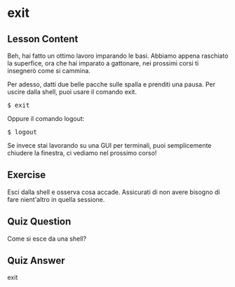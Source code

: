 # exit

## Lesson Content

Beh, hai fatto un ottimo lavoro imparando le basi. Abbiamo appena raschiato la superfice, ora che hai imparato a gattonare, nei prossimi corsi ti insegnerò come si cammina.

Per adesso, datti due belle pacche sulle spalla e prenditi una pausa. Per uscire dalla shell, puoi usare il comando exit.

<pre>$ exit</pre>

Oppure il comando logout:

<pre>$ logout</pre>

Se invece stai lavorando su una GUI per terminali, puoi semplicemente chiudere la finestra, ci vediamo nel prossimo corso!

## Exercise

Esci dalla shell e osserva cosa accade. Assicurati di non avere bisogno di fare nient'altro in quella sessione.

## Quiz Question

Come si esce da una shell?

## Quiz Answer

exit
